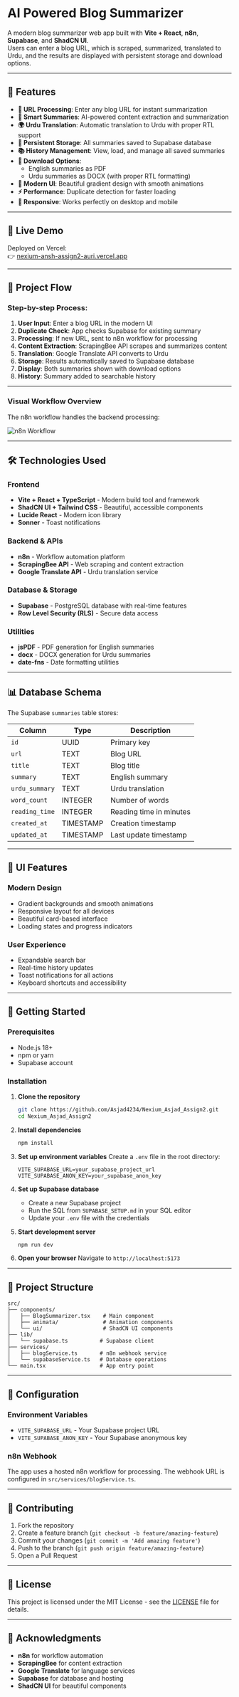 # AI Powered Blog Summarizer

A modern blog summarizer web app built with **Vite + React**, **n8n**, **Supabase**, and **ShadCN UI**.  
Users can enter a blog URL, which is scraped, summarized, translated to Urdu, and the results are displayed with persistent storage and download options.

---

## 🌟 Features

- **🔗 URL Processing**: Enter any blog URL for instant summarization
- **📝 Smart Summaries**: AI-powered content extraction and summarization
- **🌍 Urdu Translation**: Automatic translation to Urdu with proper RTL support
- **💾 Persistent Storage**: All summaries saved to Supabase database
- **📚 History Management**: View, load, and manage all saved summaries
- **📄 Download Options**: 
  - English summaries as PDF
  - Urdu summaries as DOCX (with proper RTL formatting)
- **🎨 Modern UI**: Beautiful gradient design with smooth animations
- **⚡ Performance**: Duplicate detection for faster loading
- **📱 Responsive**: Works perfectly on desktop and mobile

---

## 🚀 Live Demo

Deployed on Vercel:  
👉 [nexium-ansh-assign2-auri.vercel.app](https://nexium-ansh-assign2-auri.vercel.app)

---

## 🔄 Project Flow

### Step-by-step Process:
1. **User Input**: Enter a blog URL in the modern UI
2. **Duplicate Check**: App checks Supabase for existing summary
3. **Processing**: If new URL, sent to n8n workflow for processing
4. **Content Extraction**: ScrapingBee API scrapes and summarizes content
5. **Translation**: Google Translate API converts to Urdu
6. **Storage**: Results automatically saved to Supabase database
7. **Display**: Both summaries shown with download options
8. **History**: Summary added to searchable history

---

### Visual Workflow Overview

The n8n workflow handles the backend processing:

![n8n Workflow](./workflow/Blog_Summariser.PNG)

---

## 🛠️ Technologies Used

### **Frontend**
- **Vite + React + TypeScript** - Modern build tool and framework
- **ShadCN UI + Tailwind CSS** - Beautiful, accessible components
- **Lucide React** - Modern icon library
- **Sonner** - Toast notifications

### **Backend & APIs**
- **n8n** - Workflow automation platform
- **ScrapingBee API** - Web scraping and content extraction
- **Google Translate API** - Urdu translation service

### **Database & Storage**
- **Supabase** - PostgreSQL database with real-time features
- **Row Level Security (RLS)** - Secure data access

### **Utilities**
- **jsPDF** - PDF generation for English summaries
- **docx** - DOCX generation for Urdu summaries
- **date-fns** - Date formatting utilities

---

## 📊 Database Schema

The Supabase `summaries` table stores:

| Column | Type | Description |
|--------|------|-------------|
| `id` | UUID | Primary key |
| `url` | TEXT | Blog URL |
| `title` | TEXT | Blog title |
| `summary` | TEXT | English summary |
| `urdu_summary` | TEXT | Urdu translation |
| `word_count` | INTEGER | Number of words |
| `reading_time` | INTEGER | Reading time in minutes |
| `created_at` | TIMESTAMP | Creation timestamp |
| `updated_at` | TIMESTAMP | Last update timestamp |

---

## 🎨 UI Features

### **Modern Design**
- Gradient backgrounds and smooth animations
- Responsive layout for all devices
- Beautiful card-based interface
- Loading states and progress indicators

### **User Experience**
- Expandable search bar
- Real-time history updates
- Toast notifications for all actions
- Keyboard shortcuts and accessibility

---


## 🚀 Getting Started

### **Prerequisites**
- Node.js 18+ 
- npm or yarn
- Supabase account

### **Installation**

1. **Clone the repository**
   ```bash
   git clone https://github.com/Asjad4234/Nexium_Asjad_Assign2.git
   cd Nexium_Asjad_Assign2
   ```

2. **Install dependencies**
   ```bash
   npm install
   ```

3. **Set up environment variables**
   Create a `.env` file in the root directory:
   ```env
   VITE_SUPABASE_URL=your_supabase_project_url
   VITE_SUPABASE_ANON_KEY=your_supabase_anon_key
   ```

4. **Set up Supabase database**
   - Create a new Supabase project
   - Run the SQL from `SUPABASE_SETUP.md` in your SQL editor
   - Update your `.env` file with the credentials

5. **Start development server**
   ```bash
   npm run dev
   ```

6. **Open your browser**
   Navigate to `http://localhost:5173`

---

## 📁 Project Structure

```
src/
├── components/
│   ├── BlogSummarizer.tsx    # Main component
│   ├── animata/              # Animation components
│   └── ui/                   # ShadCN UI components
├── lib/
│   └── supabase.ts          # Supabase client
├── services/
│   ├── blogService.ts       # n8n webhook service
│   └── supabaseService.ts   # Database operations
└── main.tsx                 # App entry point
```

---

## 🔧 Configuration

### **Environment Variables**
- `VITE_SUPABASE_URL` - Your Supabase project URL
- `VITE_SUPABASE_ANON_KEY` - Your Supabase anonymous key

### **n8n Webhook**
The app uses a hosted n8n workflow for processing. The webhook URL is configured in `src/services/blogService.ts`.

---

## 🤝 Contributing

1. Fork the repository
2. Create a feature branch (`git checkout -b feature/amazing-feature`)
3. Commit your changes (`git commit -m 'Add amazing feature'`)
4. Push to the branch (`git push origin feature/amazing-feature`)
5. Open a Pull Request

---

## 📄 License

This project is licensed under the MIT License - see the [LICENSE](LICENSE) file for details.

---

## 🙏 Acknowledgments

- **n8n** for workflow automation
- **ScrapingBee** for content extraction
- **Google Translate** for language services
- **Supabase** for database and hosting
- **ShadCN UI** for beautiful components
